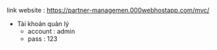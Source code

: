link website : https://partner-managemen.000webhostapp.com/mvc/
- Tài khoản quản lý
  - account : admin
  - pass : 123
